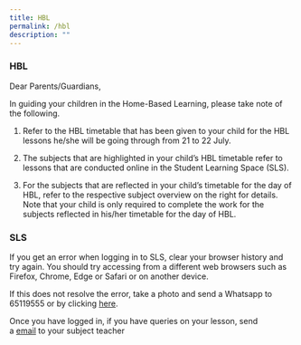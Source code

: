```yaml
---
title: HBL
permalink: /hbl
description: ""
---
```

### HBL
Dear Parents/Guardians,  

In guiding your children in the Home-Based Learning, please take note of the following.

1) Refer to the HBL timetable that has been given to your child for the HBL lessons he/she will be going through from 21 to 22 July.

2) The subjects that are highlighted in your child’s HBL timetable refer to lessons that are conducted online in the Student Learning Space (SLS).
  
3) For the subjects that are reflected in your child’s timetable for the day of HBL, refer to the respective subject overview on the right for details. Note that your child is only required to complete the work for the subjects reflected in his/her timetable for the day of HBL.

### SLS
If you get an error when logging in to SLS, clear your browser history and try again. You should try accessing from a different web browsers such as Firefox, Chrome, Edge or Safari or on another device.

If this does not resolve the error, take a photo and send a Whatsapp to 65119555 or by clicking [here](https://wa.me/6565119555).

Once you have logged in, if you have queries on your lesson, send a [email](https://moe-cantonmentpri-staging.netlify.app/our-school/our-staff) to your subject teacher